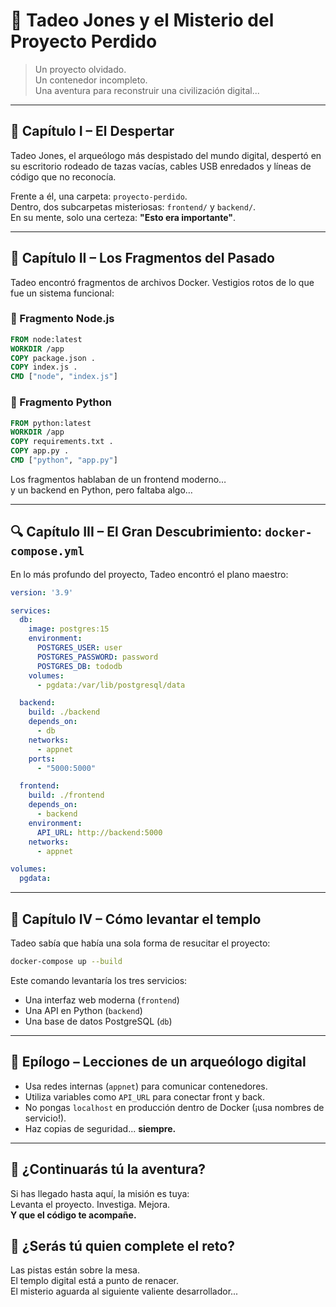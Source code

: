 # 🏺 Tadeo Jones y el Misterio del Proyecto Perdido

> Un proyecto olvidado.  
> Un contenedor incompleto.  
> Una aventura para reconstruir una civilización digital...

---

## 📖 Capítulo I – El Despertar

Tadeo Jones, el arqueólogo más despistado del mundo digital, despertó en su escritorio rodeado de tazas vacías, cables USB enredados y líneas de código que no reconocía.

Frente a él, una carpeta: `proyecto-perdido`.  
Dentro, dos subcarpetas misteriosas: `frontend/` y `backend/`.  
En su mente, solo una certeza: **"Esto era importante"**.

---

## 🧩 Capítulo II – Los Fragmentos del Pasado

Tadeo encontró fragmentos de archivos Docker. Vestigios rotos de lo que fue un sistema funcional:

### 🧱 Fragmento Node.js
```Dockerfile
FROM node:latest
WORKDIR /app
COPY package.json .
COPY index.js .
CMD ["node", "index.js"]
```

### 🐍 Fragmento Python
```Dockerfile
FROM python:latest
WORKDIR /app
COPY requirements.txt .
COPY app.py .
CMD ["python", "app.py"]
```

Los fragmentos hablaban de un frontend moderno…  
y un backend en Python, pero faltaba algo…

---

## 🔍 Capítulo III – El Gran Descubrimiento: `docker-compose.yml`

En lo más profundo del proyecto, Tadeo encontró el plano maestro:

```yaml
version: '3.9'

services:
  db:
    image: postgres:15
    environment:
      POSTGRES_USER: user
      POSTGRES_PASSWORD: password
      POSTGRES_DB: tododb
    volumes:
      - pgdata:/var/lib/postgresql/data

  backend:
    build: ./backend
    depends_on:
      - db
    networks:
      - appnet
    ports:
      - "5000:5000"

  frontend:
    build: ./frontend
    depends_on:
      - backend
    environment:
      API_URL: http://backend:5000
    networks:
      - appnet

volumes:
  pgdata:
```


---

## 📡 Capítulo IV – Cómo levantar el templo

Tadeo sabía que había una sola forma de resucitar el proyecto:

```bash
docker-compose up --build
```

Este comando levantaría los tres servicios:
- Una interfaz web moderna (`frontend`)
- Una API en Python (`backend`)
- Una base de datos PostgreSQL (`db`)

---

## 🧠 Epílogo – Lecciones de un arqueólogo digital

- Usa redes internas (`appnet`) para comunicar contenedores.
- Utiliza variables como `API_URL` para conectar front y back.
- No pongas `localhost` en producción dentro de Docker (¡usa nombres de servicio!).
- Haz copias de seguridad... **siempre.**

---

## 👣 ¿Continuarás tú la aventura?

Si has llegado hasta aquí, la misión es tuya:  
Levanta el proyecto. Investiga. Mejora.  
**Y que el código te acompañe.**

## 🧭 ¿Serás tú quien complete el reto?

Las pistas están sobre la mesa.  
El templo digital está a punto de renacer.  
El misterio aguarda al siguiente valiente desarrollador...
